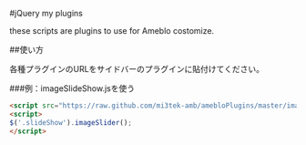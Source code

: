 #jQuery my plugins

these scripts are plugins to use for Ameblo costomize.

##使い方

各種プラグインのURLをサイドバーのプラグインに貼付けてください。

###例：imageSlideShow.jsを使う

```html
<script src="https://raw.github.com/mi3tek-amb/amebloPlugins/master/imageSlideShow/jquery.slideShow.js"></script>
<script>
$('.slideShow').imageSlider();
</script>
```